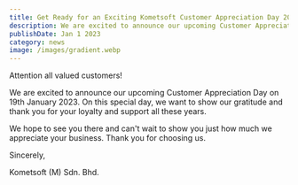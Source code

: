 ```yaml
---
title: Get Ready for an Exciting Kometsoft Customer Appreciation Day 2023
description: We are excited to announce our upcoming Customer Appreciation Day on 19th January 2023.
publishDate: Jan 1 2023
category: news
image: /images/gradient.webp
---
```


Attention all valued customers!

We are excited to announce our upcoming Customer Appreciation Day on 19th January 2023. On this special day, we want to show our gratitude and thank you for your loyalty and support all these years.

We hope to see you there and can't wait to show you just how much we appreciate your business. Thank you for choosing us.

Sincerely,

Kometsoft (M) Sdn. Bhd.
